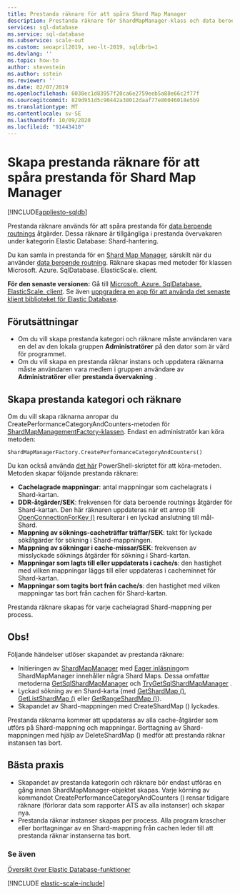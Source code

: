 ```yaml
---
title: Prestanda räknare för att spåra Shard Map Manager
description: Prestanda räknare för ShardMapManager-klass och data beroende routning
services: sql-database
ms.service: sql-database
ms.subservice: scale-out
ms.custom: seoapril2019, seo-lt-2019, sqldbrb=1
ms.devlang: ''
ms.topic: how-to
author: stevestein
ms.author: sstein
ms.reviewer: ''
ms.date: 02/07/2019
ms.openlocfilehash: 6038ec1d83957f20ca6e2759eeb5a88e66c2f77f
ms.sourcegitcommit: 829d951d5c90442a38012daaf77e86046018e5b9
ms.translationtype: MT
ms.contentlocale: sv-SE
ms.lasthandoff: 10/09/2020
ms.locfileid: "91443410"
---
```

# <a name="create-performance-counters-to-track-performance-of-shard-map-manager"></a>Skapa prestanda räknare för att spåra prestanda för Shard Map Manager
[!INCLUDE[appliesto-sqldb](../includes/appliesto-sqldb.md)]

Prestanda räknare används för att spåra prestanda för [data beroende routnings](elastic-scale-data-dependent-routing.md) åtgärder. Dessa räknare är tillgängliga i prestanda övervakaren under kategorin Elastic Database: Shard-hantering.

Du kan samla in prestanda för en [Shard Map Manager](elastic-scale-shard-map-management.md), särskilt när du använder [data beroende routning](elastic-scale-data-dependent-routing.md). Räknare skapas med metoder för klassen Microsoft. Azure. SqlDatabase. ElasticScale. client.  


**För den senaste versionen:** Gå till [Microsoft. Azure. SqlDatabase. ElasticScale. client](https://www.nuget.org/packages/Microsoft.Azure.SqlDatabase.ElasticScale.Client/). Se även [uppgradera en app för att använda det senaste klient biblioteket för Elastic Database](elastic-scale-upgrade-client-library.md).

## <a name="prerequisites"></a>Förutsättningar

* Om du vill skapa prestanda kategori och räknare måste användaren vara en del av den lokala gruppen **Administratörer** på den dator som är värd för programmet.  
* Om du vill skapa en prestanda räknar instans och uppdatera räknarna måste användaren vara medlem i gruppen användare av **Administratörer** eller **prestanda övervakning** .

## <a name="create-performance-category-and-counters"></a>Skapa prestanda kategori och räknare

Om du vill skapa räknarna anropar du CreatePerformanceCategoryAndCounters-metoden för [ShardMapManagementFactory-klassen](https://docs.microsoft.com/dotnet/api/microsoft.azure.sqldatabase.elasticscale.shardmanagement.shardmapmanagerfactory). Endast en administratör kan köra metoden:

`ShardMapManagerFactory.CreatePerformanceCategoryAndCounters()`

Du kan också använda [det här](https://gallery.technet.microsoft.com/scriptcenter/Elastic-DB-Tools-for-Azure-17e3d283) PowerShell-skriptet för att köra-metoden.
Metoden skapar följande prestanda räknare:  

* **Cachelagrade mappningar**: antal mappningar som cachelagrats i Shard-kartan.
* **DDR-åtgärder/SEK**: frekvensen för data beroende routnings åtgärder för Shard-kartan. Den här räknaren uppdateras när ett anrop till [OpenConnectionForKey ()](https://docs.microsoft.com/dotnet/api/microsoft.azure.sqldatabase.elasticscale.shardmanagement.shardmap.openconnectionforkey) resulterar i en lyckad anslutning till mål-Shard.
* **Mappning av söknings-cacheträffar träffar/SEK**: takt för lyckade sökåtgärder för sökning i Shard-mappningen.
* **Mappning av sökningar i cache-missar/SEK**: frekvensen av misslyckade söknings åtgärder för sökning i Shard-kartan.
* **Mappningar som lagts till eller uppdaterats i cache/s**: den hastighet med vilken mappningar läggs till eller uppdateras i cacheminnet för Shard-kartan.
* **Mappningar som tagits bort från cache/s**: den hastighet med vilken mappningar tas bort från cachen för Shard-kartan.

Prestanda räknare skapas för varje cachelagrad Shard-mappning per process.  

## <a name="notes"></a>Obs!

Följande händelser utlöser skapandet av prestanda räknare:  

* Initieringen av [ShardMapManager](https://docs.microsoft.com/dotnet/api/microsoft.azure.sqldatabase.elasticscale.shardmanagement.shardmapmanager) med [Eager inläsning](https://docs.microsoft.com/dotnet/api/microsoft.azure.sqldatabase.elasticscale.shardmanagement.shardmapmanagerloadpolicy)om ShardMapManager innehåller några Shard Maps. Dessa omfattar metoderna [GetSqlShardMapManager](https://docs.microsoft.com/dotnet/api/microsoft.azure.sqldatabase.elasticscale.shardmanagement.shardmapmanagerfactory.getsqlshardmapmanager) och [TryGetSqlShardMapManager](https://docs.microsoft.com/dotnet/api/microsoft.azure.sqldatabase.elasticscale.shardmanagement.shardmapmanagerfactory.trygetsqlshardmapmanager) .
* Lyckad sökning av en Shard-karta (med [GetShardMap ()](https://msdn.microsoft.com/library/azure/dn824215.aspx), [GetListShardMap ()](https://msdn.microsoft.com/library/azure/dn824212.aspx) eller [GetRangeShardMap ()](https://msdn.microsoft.com/library/azure/dn824173.aspx)).
* Skapandet av Shard-mappningen med CreateShardMap () lyckades.

Prestanda räknarna kommer att uppdateras av alla cache-åtgärder som utförs på Shard-mappning och mappningar. Borttagning av Shard-mappningen med hjälp av DeleteShardMap () medför att prestanda räknar instansen tas bort.  

## <a name="best-practices"></a>Bästa praxis

* Skapandet av prestanda kategorin och räknare bör endast utföras en gång innan ShardMapManager-objektet skapas. Varje körning av kommandot CreatePerformanceCategoryAndCounters () rensar tidigare räknare (förlorar data som rapporter ATS av alla instanser) och skapar nya.  
* Prestanda räknar instanser skapas per process. Alla program krascher eller borttagningar av en Shard-mappning från cachen leder till att prestanda räknar instanserna tas bort.  

### <a name="see-also"></a>Se även

[Översikt över Elastic Database-funktioner](elastic-scale-introduction.md)  

[!INCLUDE [elastic-scale-include](../../../includes/elastic-scale-include.md)]

<!--Anchors-->
<!--Image references-->
